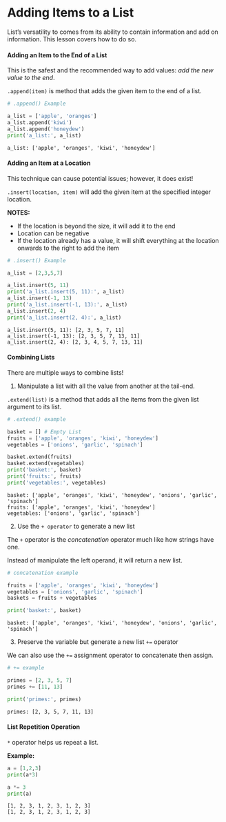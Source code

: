 # Adding Items to a List

List’s versatility to comes from its ability to contain information and add on information. This lesson covers how to do so.

#### Adding an Item to the End of a List <a href="#adding-an-item-to-the-end-of-a-list" id="adding-an-item-to-the-end-of-a-list"></a>

This is the safest and the recommended way to add values: _add the new value to the end_.

`.append(item)` is method that adds the given item to the end of a list.

```python
# .append() Example

a_list = ['apple', 'oranges']
a_list.append('kiwi')
a_list.append('honeydew')
print('a_list:', a_list)
```

```
a_list: ['apple', 'oranges', 'kiwi', 'honeydew']
```

#### Adding an Item at a Location <a href="#adding-an-item-at-a-location" id="adding-an-item-at-a-location"></a>

This technique can cause potential issues; however, it does exist!

`.insert(location, item)` will add the given item at the specified integer location.

**NOTES:**

* If the location is beyond the size, it will add it to the end
* Location can be negative
* If the location already has a value, it will shift everything at the location onwards to the right to add the item

```python
# .insert() Example

a_list = [2,3,5,7]

a_list.insert(5, 11)
print('a_list.insert(5, 11):', a_list)
a_list.insert(-1, 13)
print('a_list.insert(-1, 13):', a_list)
a_list.insert(2, 4)
print('a_list.insert(2, 4):', a_list)
```

```
a_list.insert(5, 11): [2, 3, 5, 7, 11]
a_list.insert(-1, 13): [2, 3, 5, 7, 13, 11]
a_list.insert(2, 4): [2, 3, 4, 5, 7, 13, 11]
```

#### Combining Lists <a href="#combining-lists" id="combining-lists"></a>

There are multiple ways to combine lists!

1. Manipulate a list with all the value from another at the tail-end.

`.extend(list)` is a method that adds all the items from the given list argument to its list.

```python
# .extend() example

basket = [] # Empty List
fruits = ['apple', 'oranges', 'kiwi', 'honeydew']
vegetables = ['onions', 'garlic', 'spinach']

basket.extend(fruits)
basket.extend(vegetables)
print('basket:', basket)
print('fruits:', fruits)
print('vegetables:', vegetables)
```

```
basket: ['apple', 'oranges', 'kiwi', 'honeydew', 'onions', 'garlic', 'spinach']
fruits: ['apple', 'oranges', 'kiwi', 'honeydew']
vegetables: ['onions', 'garlic', 'spinach']
```

2. Use the `+ operator` to generate a new list

The `+` operator is the _concatenation_ operator much like how strings have one.

Instead of manipulate the left operand, it will return a new list.

```python
# concatenation example

fruits = ['apple', 'oranges', 'kiwi', 'honeydew']
vegetables = ['onions', 'garlic', 'spinach']
baskets = fruits + vegetables

print('basket:', basket)
```

```
basket: ['apple', 'oranges', 'kiwi', 'honeydew', 'onions', 'garlic', 'spinach']
```

3. Preserve the variable but generate a new list `+=` operator

We can also use the `+=` assignment operator to concatenate then assign.

```python
# += example

primes = [2, 3, 5, 7]
primes += [11, 13]

print('primes:', primes)
```

```
primes: [2, 3, 5, 7, 11, 13]
```

#### List Repetition Operation <a href="#list-repetition-operation" id="list-repetition-operation"></a>

`*` operator helps us repeat a list.

**Example:**

```python
a = [1,2,3]
print(a*3)

a *= 3
print(a)
```

```
[1, 2, 3, 1, 2, 3, 1, 2, 3]
[1, 2, 3, 1, 2, 3, 1, 2, 3]
```
